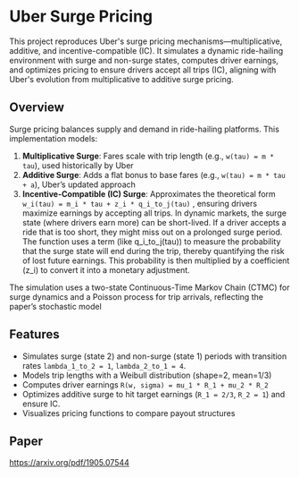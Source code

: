 # Uber Surge Pricing

This project reproduces Uber's surge pricing mechanisms—multiplicative, additive, and incentive-compatible (IC). It simulates a dynamic ride-hailing environment with surge and non-surge states, computes driver earnings, and optimizes pricing to ensure drivers accept all trips (IC), aligning with Uber's evolution from multiplicative to additive surge pricing.

## Overview

Surge pricing balances supply and demand in ride-hailing platforms. This implementation models:
1. **Multiplicative Surge**: Fares scale with trip length (e.g., `w(tau) = m * tau`), used historically by Uber 
2. **Additive Surge**: Adds a flat bonus to base fares (e.g., `w(tau) = m * tau + a`), Uber’s updated approach 
3. **Incentive-Compatible (IC) Surge**: Approximates the theoretical form `w_i(tau) = m_i * tau + z_i * q_i_to_j(tau)` , ensuring drivers maximize earnings by accepting all trips.
In dynamic markets, the surge state (where drivers earn more) can be short-lived. If a driver accepts a ride that is too short, they might miss out on a prolonged surge period. The function uses a term (like q_i_to_j(tau)) to measure the probability that the surge state will end during the trip, thereby quantifying the risk of lost future earnings. This probability is then multiplied by a coefficient (z_i) to convert it into a monetary adjustment.

The simulation uses a two-state Continuous-Time Markov Chain (CTMC) for surge dynamics and a Poisson process for trip arrivals, reflecting the paper’s stochastic model 

## Features
- Simulates surge (state 2) and non-surge (state 1) periods with transition rates `lambda_1_to_2 = 1`, `lambda_2_to_1 = 4`.
- Models trip lengths with a Weibull distribution (shape=2, mean=1/3)
- Computes driver earnings `R(w, sigma) = mu_1 * R_1 + mu_2 * R_2`
- Optimizes additive surge to hit target earnings (`R_1 = 2/3`, `R_2 = 1`) and ensure IC.
- Visualizes pricing functions to compare payout structures 

## Paper
https://arxiv.org/pdf/1905.07544
